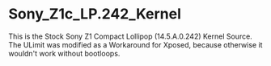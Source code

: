 # Sony_Z1c_LP.242_Kernel

This is the Stock Sony Z1 Compact Lollipop (14.5.A.0.242) Kernel Source.
The ULimit was modified as a Workaround for Xposed, because otherwise it wouldn't work without bootloops.
